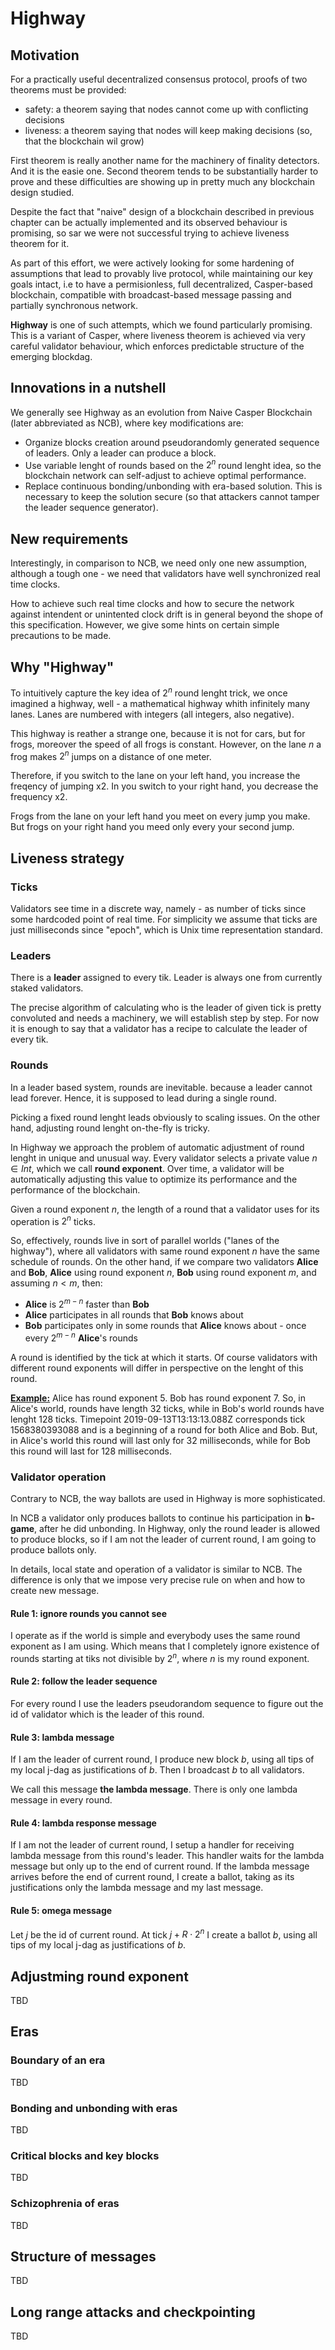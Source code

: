 # Highway

## Motivation

For a practically useful decentralized consensus protocol, proofs of two theorems must be provided:

- safety: a theorem saying that nodes cannot come up with conflicting decisions
- liveness: a theorem saying that nodes will keep making decisions (so, that the blockchain wil grow)

First theorem is really another name for the machinery of finality detectors. And it is the easie one. Second theorem tends to be substantially harder to prove and these difficulties are showing up in pretty much any blockchain design studied.

Despite the fact that "naive" design of a blockchain described in previous chapter can be actually implemented and its observed behaviour is promising, so sar we were not successful trying to achieve liveness theorem for it.

As part of this effort, we were actively looking for some hardening of assumptions that lead to provably live protocol, while maintaining our key goals intact, i.e to have a permisionless, full decentralized, Casper-based blockchain, compatible with broadcast-based message passing and partially synchronous network.

**Highway** is one of such attempts, which we found particularly promising. This is a variant of Casper, where liveness theorem is achieved via very careful validator behaviour, which enforces predictable structure of the emerging blockdag.

## Innovations in a nutshell

We generally see Highway as an evolution from Naive Casper Blockchain (later abbreviated as NCB), where key modifications are:

- Organize blocks creation around pseudorandomly generated sequence of leaders. Only a leader can produce a block.
- Use variable lenght of rounds based on the $2^n$ round lenght idea, so the blockchain network can self-adjust to achieve optimal performance.
- Replace continuous bonding/unbonding with era-based solution. This is necessary to keep the solution secure (so that attackers cannot tamper the leader sequence generator).

## New requirements

Interestingly, in comparison to NCB, we need only one new assumption, although a tough one - we need that validators have well synchronized real time clocks.

How to achieve such real time clocks and how to secure the network against intendent or unintented clock drift is in general beyond the shope of this specification. However, we give some hints on certain simple precautions to be made.

## Why "Highway"

To intuitively capture the key idea of $2^n$ round lenght trick, we once imagined a highway, well - a mathematical highway whith infinitely many lanes. Lanes are numbered with integers (all integers, also negative).

This highway is reather a strange one, because it is not for cars, but for frogs, moreover the speed of all frogs is constant. However, on the lane $n$ a frog makes $2^n$ jumps on a distance of one meter.

Therefore, if you switch to the lane on your left hand, you increase the freqency of jumping x2. In you switch to your right hand, you decrease the frequency x2.

Frogs from the lane on your left hand you meet on every jump you make. But frogs on your right hand you meed only every your second jump.

## Liveness strategy

### Ticks

Validators see time in a discrete way, namely - as number of ticks since some hardcoded point of real time. For simplicity we assume that ticks are just milliseconds since "epoch", which is Unix time representation standard.

### Leaders

There is a **leader** assigned to every tik. Leader is always one from currently staked validators.

The precise algorithm of calculating who is the leader of given tick is pretty convoluted and needs a machinery, we will establish step by step. For now it is enough to say that a validator has a recipe to calculate the leader of every tik.

### Rounds

In a leader based system, rounds are inevitable. because a leader cannot lead forever. Hence, it is supposed to lead during a single round.

Picking a fixed round lenght leads obviously to scaling issues. On the other hand, adjusting round lenght on-the-fly is tricky.

In Highway we approach the problem of automatic adjustment of round lenght in unique and unusual way. Every validator selects a private value $n \in Int$, which we call **round exponent**. Over time, a validator will be automatically adjusting this value to optimize its performance and the performance of the blockchain.

Given a round exponent $n$, the length of a round that a validator uses for its operation is $2^n$ ticks.

So, effectively, rounds live in sort of parallel worlds ("lanes of the highway"), where all validators with same round exponent $n$ have the same schedule of rounds. On the other hand, if we compare two validators **Alice** and **Bob**, **Alice** using round exponent $n$, **Bob** using round exponent $m$, and assuming $n < m$, then:

- **Alice** is $2^{m-n}$ faster than **Bob**
- **Alice** participates in all rounds that **Bob** knows about
- **Bob** participates only in some rounds that **Alice** knows about - once every $2^{m-n}$ **Alice**'s rounds

A round is identified by the tick at which it starts. Of course validators with different round exponents will differ in perspective on the lenght of this round.

**<u>Example:</u>** Alice has round exponent 5. Bob has round exponent 7. So, in Alice's world, rounds have length 32 ticks, while in Bob's world rounds have lenght 128 ticks. Timepoint 2019-09-13T13:13:13.088Z corresponds tick 1568380393088 and is a beginning of a round for both Alice and Bob. But, in Alice's world this round will last only for 32 milliseconds, while for Bob this round will last for 128 milliseconds.

### Validator operation

Contrary to NCB, the way ballots are used in Highway is more sophisticated.

In NCB a validator only produces ballots to continue his participation in **b-game**, after he did unbonding. In Highway, only the round leader is allowed to produce blocks, so if I am not the leader of current round, I am going to produce ballots only.

In details, local state and operation of a validator is similar to NCB. The difference is only that we impose very precise rule on when and how to create new message.

#### Rule 1: ignore rounds you cannot see

I operate as if the world is simple and everybody uses the same round exponent as I am using. Which means that I completely ignore existence of rounds starting at tiks not divisible by $2^n$, where $n$ is my round exponent.

#### Rule 2: follow the leader sequence

For every round I use the leaders pseudorandom sequence to figure out the id of validator which is the leader of this round.

#### Rule 3: lambda message

If I am the leader of current round, I produce new block $b$, using all tips of my local j-dag as justifications of $b$. Then I broadcast $b$ to all validators.

We call this message **the lambda message**. There is only one lambda message in every round.

#### Rule 4: lambda response message

If I am not the leader of current round, I setup a handler for receiving lambda message from this round's leader. This handler waits for the lambda message but only up to the end of current round. If the lambda message arrives before the end of current round, I create a ballot, taking as its justifications only the lambda message and my last message.

#### Rule 5: omega message

Let $j$ be the id of current round. At tick $j + R \cdot 2^n$ I create a ballot $b$, using all tips of my local j-dag as justifications of $b$.

## Adjustming round exponent

TBD

## Eras

### Boundary of an era

TBD

### Bonding and unbonding with eras

TBD

### Critical blocks and key blocks

TBD

### Schizophrenia of eras

TBD

## Structure of messages

TBD

## Long range attacks and checkpointing

TBD







